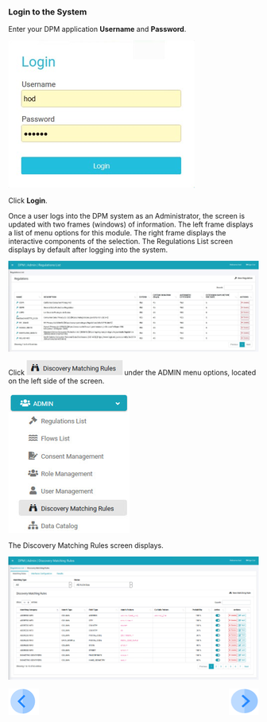 ### Login to the System

Enter your DPM application **Username** and **Password**.

![image](/articles/demo_project/images/08_01_Consent_AdminLogin.jpg)

Click **Login**. 

Once a user logs into the DPM system as an Administrator, the screen is updated with two frames (windows) of information. The left frame displays a list of menu options for this module. The right frame displays the interactive components of the selection. The Regulations List screen displays by default after logging into the system.

![image](../images/08_22_Consent_AdminLanding.jpg)   

Click ![image](../images/ICON_Discovery2.jpg) under the ADMIN menu options, located on the left side of the screen. 

![image](../images/08_1_Discovery_LeftPanel.jpg)

The Discovery Matching Rules screen displays.

![image](../images/08_12_Discovery_RulesTab.jpg)



[![Previous](../images/Previous.png)]( 03_01_Discovery_Tutorial.md)[<img align="right" width="60" height="54" src="../images/Next.png">](03_03_01_Discovery_NewMatchingRule_Landing.md)
